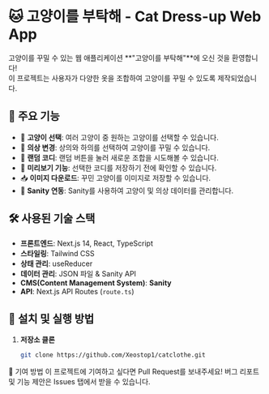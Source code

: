 # 🐱 고양이를 부탁해 - Cat Dress-up Web App

고양이를 꾸밀 수 있는 웹 애플리케이션 **"고양이를 부탁해"**에 오신 것을 환영합니다!  
이 프로젝트는 사용자가 다양한 옷을 조합하여 고양이를 꾸밀 수 있도록 제작되었습니다.

## 🎨 주요 기능

- 🐾 **고양이 선택**: 여러 고양이 중 원하는 고양이를 선택할 수 있습니다.
- 👕 **의상 변경**: 상의와 하의를 선택하여 고양이를 꾸밀 수 있습니다.
- 🎲 **랜덤 코디**: 랜덤 버튼을 눌러 새로운 조합을 시도해볼 수 있습니다.
- 👀 **미리보기 기능**: 선택한 코디를 저장하기 전에 확인할 수 있습니다.
- 📥 **이미지 다운로드**: 꾸민 고양이를 이미지로 저장할 수 있습니다.
- 📡 **Sanity 연동**: Sanity를 사용하여 고양이 및 의상 데이터를 관리합니다.

## 🛠 사용된 기술 스택

- **프론트엔드**: Next.js 14, React, TypeScript
- **스타일링**: Tailwind CSS
- **상태 관리**: useReducer
- **데이터 관리**: JSON 파일 & Sanity API
- **CMS(Content Management System)**: **Sanity**
- **API**: Next.js API Routes (`route.ts`)

## 🚀 설치 및 실행 방법

1. **저장소 클론**
   ```bash
   git clone https://github.com/Xeostop1/catclothe.git


🤝 기여 방법
이 프로젝트에 기여하고 싶다면 Pull Request를 보내주세요!
버그 리포트 및 기능 제안은 Issues 탭에서 받을 수 있습니다.